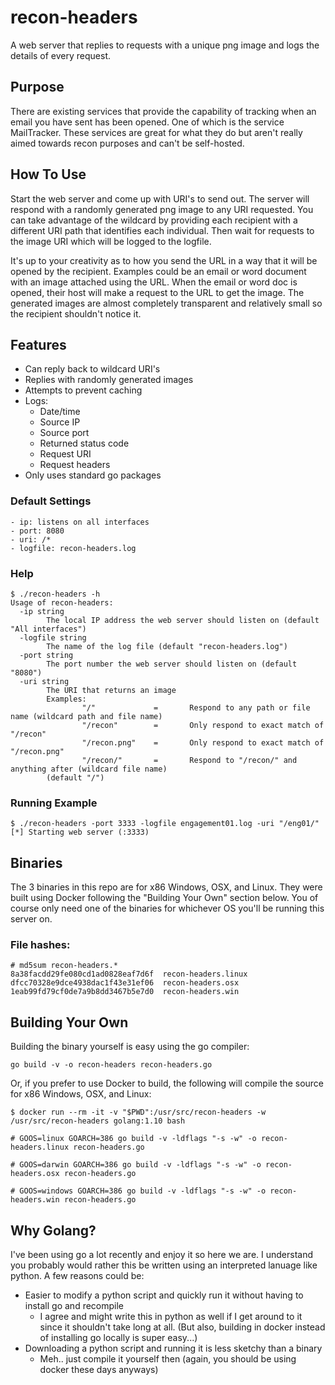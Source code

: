 # recon-headers
A web server that replies to requests with a unique png image and logs the details of every request. 

## Purpose
There are existing services that provide the capability of tracking when an email you have sent has been opened. One of which is the service MailTracker. These services are great for what they do but aren't really aimed towards recon purposes and can't be self-hosted.

## How To Use

Start the web server and come up with URI's to send out. The server will respond with a randomly generated png image to any URI requested. You can take advantage of the wildcard by providing each recipient with a different URI path that identifies each individual. Then wait for requests to the image URI which will be logged to the logfile.

It's up to your creativity as to how you send the URL in a way that it will be opened by the recipient. Examples could be an email or word document with an image attached using the URL. When the email or word doc is opened, their host will make a request to the URL to get the image. The generated images are almost completely transparent and relatively small so the recipient shouldn't notice it.

## Features

- Can reply back to wildcard URI's
- Replies with randomly generated images
- Attempts to prevent caching
- Logs:
    - Date/time
    - Source IP
    - Source port
    - Returned status code
    - Request URI
    - Request headers
- Only uses standard go packages

### Default Settings
    - ip: listens on all interfaces
    - port: 8080
    - uri: /*
    - logfile: recon-headers.log

### Help
```
$ ./recon-headers -h
Usage of recon-headers:
  -ip string
        The local IP address the web server should listen on (default "All interfaces")
  -logfile string
        The name of the log file (default "recon-headers.log")
  -port string
        The port number the web server should listen on (default "8080")
  -uri string
        The URI that returns an image
        Examples:
                "/"             =       Respond to any path or file name (wildcard path and file name)
                "/recon"        =       Only respond to exact match of "/recon"
                "/recon.png"    =       Only respond to exact match of "/recon.png"
                "/recon/"       =       Respond to "/recon/" and anything after (wildcard file name)
        (default "/")
```

### Running Example
```
$ ./recon-headers -port 3333 -logfile engagement01.log -uri "/eng01/"
[*] Starting web server (:3333)
```

## Binaries
The 3 binaries in this repo are for x86 Windows, OSX, and Linux. They were built using Docker following the "Building Your Own" section below. You of course only need one of the binaries for whichever OS you'll be running this server on.

### File hashes:
```
# md5sum recon-headers.*
8a38facdd29fe080cd1ad0828eaf7d6f  recon-headers.linux
dfcc70328e9dce4938dac1f43e31ef06  recon-headers.osx
1eab99fd79cf0de7a9b8dd3467b5e7d0  recon-headers.win
```

## Building Your Own
Building the binary yourself is easy using the go compiler:

```
go build -v -o recon-headers recon-headers.go
```

Or, if you prefer to use Docker to build, the following will compile the source for x86 Windows, OSX, and Linux:

```
$ docker run --rm -it -v "$PWD":/usr/src/recon-headers -w /usr/src/recon-headers golang:1.10 bash

# GOOS=linux GOARCH=386 go build -v -ldflags "-s -w" -o recon-headers.linux recon-headers.go

# GOOS=darwin GOARCH=386 go build -v -ldflags "-s -w" -o recon-headers.osx recon-headers.go

# GOOS=windows GOARCH=386 go build -v -ldflags "-s -w" -o recon-headers.win recon-headers.go
```

## Why Golang?

I've been using go a lot recently and enjoy it so here we are. I understand you probably would rather this be written using an interpreted lanuage like python. A few reasons could be:

- Easier to modify a python script and quickly run it without having to install go and recompile
    - I agree and might write this in python as well if I get around to it since it shouldn't take long at all. (But also, building in docker instead of installing go locally is super easy...)
- Downloading a python script and running it is less sketchy than a binary
    - Meh.. just compile it yourself then (again, you should be using docker these days anyways)
